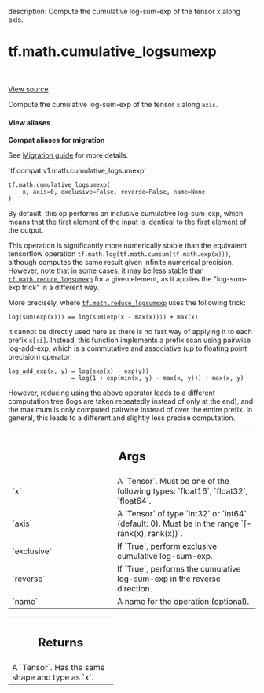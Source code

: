 description: Compute the cumulative log-sum-exp of the tensor x along axis.

<div itemscope itemtype="http://developers.google.com/ReferenceObject">
<meta itemprop="name" content="tf.math.cumulative_logsumexp" />
<meta itemprop="path" content="Stable" />
</div>

# tf.math.cumulative_logsumexp

<!-- Insert buttons and diff -->

<table class="tfo-notebook-buttons tfo-api nocontent" align="left">

</table>

<a target="_blank" class="external" href="/code/stable/tensorflow/python/ops/math_ops.py">View source</a>



Compute the cumulative log-sum-exp of the tensor `x` along `axis`.


<section class="expandable">
  <h4 class="showalways">View aliases</h4>
  <p>
<b>Compat aliases for migration</b>
<p>See
<a href="https://www.tensorflow.org/guide/migrate">Migration guide</a> for
more details.</p>
<p>`tf.compat.v1.math.cumulative_logsumexp`</p>
</p>
</section>

<pre class="devsite-click-to-copy prettyprint lang-py tfo-signature-link">
<code>tf.math.cumulative_logsumexp(
    x, axis=0, exclusive=False, reverse=False, name=None
)
</code></pre>



<!-- Placeholder for "Used in" -->

By default, this op performs an inclusive cumulative log-sum-exp, which means
that the first element of the input is identical to the first element of
the output.

This operation is significantly more numerically stable than the equivalent
tensorflow operation `tf.math.log(tf.math.cumsum(tf.math.exp(x)))`, although
computes the same result given infinite numerical precision. However, note
that in some cases, it may be less stable than <a href="../../tf/math/reduce_logsumexp.md"><code>tf.math.reduce_logsumexp</code></a>
for a given element, as it applies the "log-sum-exp trick" in a different
way.

More precisely, where <a href="../../tf/math/reduce_logsumexp.md"><code>tf.math.reduce_logsumexp</code></a> uses the following trick:

```
log(sum(exp(x))) == log(sum(exp(x - max(x)))) + max(x)
```

it cannot be directly used here as there is no fast way of applying it
to each prefix `x[:i]`. Instead, this function implements a prefix
scan using pairwise log-add-exp, which is a commutative and associative
(up to floating point precision) operator:

```
log_add_exp(x, y) = log(exp(x) + exp(y))
                  = log(1 + exp(min(x, y) - max(x, y))) + max(x, y)
```

However, reducing using the above operator leads to a different computation
tree (logs are taken repeatedly instead of only at the end), and the maximum
is only computed pairwise instead of over the entire prefix. In general, this
leads to a different and slightly less precise computation.

<!-- Tabular view -->
 <table class="responsive fixed orange">
<colgroup><col width="214px"><col></colgroup>
<tr><th colspan="2"><h2 class="add-link">Args</h2></th></tr>

<tr>
<td>
`x`<a id="x"></a>
</td>
<td>
A `Tensor`. Must be one of the following types: `float16`, `float32`,
`float64`.
</td>
</tr><tr>
<td>
`axis`<a id="axis"></a>
</td>
<td>
A `Tensor` of type `int32` or `int64` (default: 0). Must be in the
range `[-rank(x), rank(x))`.
</td>
</tr><tr>
<td>
`exclusive`<a id="exclusive"></a>
</td>
<td>
If `True`, perform exclusive cumulative log-sum-exp.
</td>
</tr><tr>
<td>
`reverse`<a id="reverse"></a>
</td>
<td>
If `True`, performs the cumulative log-sum-exp in the reverse
direction.
</td>
</tr><tr>
<td>
`name`<a id="name"></a>
</td>
<td>
A name for the operation (optional).
</td>
</tr>
</table>



<!-- Tabular view -->
 <table class="responsive fixed orange">
<colgroup><col width="214px"><col></colgroup>
<tr><th colspan="2"><h2 class="add-link">Returns</h2></th></tr>
<tr class="alt">
<td colspan="2">
A `Tensor`. Has the same shape and type as `x`.
</td>
</tr>

</table>

